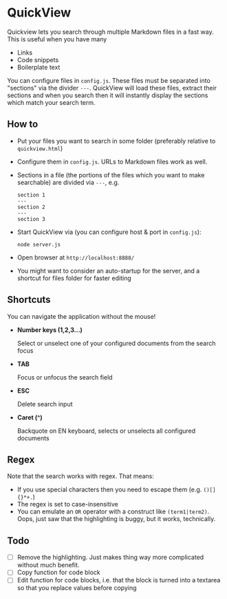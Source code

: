 # QuickView

Quickview lets you search through multiple Markdown files in a fast way. This is useful when you have many

- Links
- Code snippets
- Boilerplate text

You can configure files in `config.js`. These files must be separated into "sections" via the divider `---`. QuickView
will load these files, extract their sections and when you search then it will instantly display the sections which match 
your search term. 



## How to

- Put your files you want to search in some folder (preferably relative to `quickview.html`)
- Configure them in `config.js`. URLs to Markdown files work as well.
- Sections in a file (the portions of the files which you want to make searchable) are divided via `---`, e.g. 
   ```
  section 1
  ---
  section 2
  ---
  section 3
  ```
- Start QuickView via (you can configure host & port in `config.js`):
   ```
   node server.js
   ```

- Open browser at `http://localhost:8888/`
- You might want to consider an auto-startup for the server, and a shortcut for files folder for faster editing



## Shortcuts

You can navigate the application without the mouse!

- **Number keys (1,2,3...)**
  
  Select or unselect one of your configured documents from the search focus
  
- **TAB**
  
  Focus or unfocus the search field
  
- **ESC** 
  
  Delete search input 
  
- **Caret (^)**
  
  Backquote on EN keyboard, selects or unselects all configured documents



## Regex

Note that the search works with regex. That means:

- If you use special characters then you need to escape them (e.g. `()[]{}*+.`)
- The regex is set to case-insensitive
- You can emulate an `OR` operator with a construct like `(term1|term2)`. Oops, just saw that the highlighting is buggy, but it works, technically.



## Todo

- [ ] Remove the highlighting. Just makes thing way more complicated without much benefit.
- [ ] Copy function for code block
- [ ] Edit function for code blocks, i.e. that the block is turned into a textarea so that you replace values before copying
